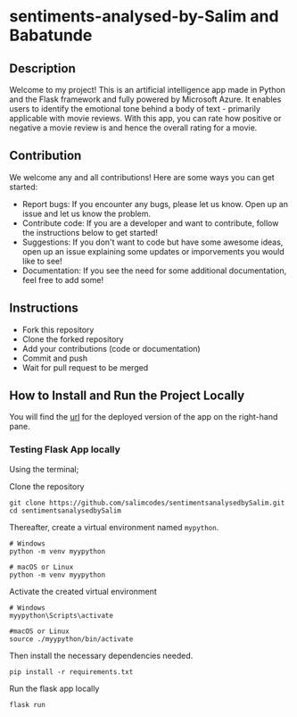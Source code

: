 # sentiments-analysed-by-Salim and Babatunde


## Description

Welcome to my project! This is an artificial intelligence app made in Python and the Flask framework and fully powered by Microsoft Azure. It enables users to identify the emotional tone behind a body of text - primarily applicable with movie reviews. With this app, you can rate how positive or negative a movie review is and hence the overall rating for a movie.

## Contribution

We welcome any and all contributions! Here are some ways you can get started:

- Report bugs: If you encounter any bugs, please let us know. Open up an issue and let us know the problem.
- Contribute code: If you are a developer and want to contribute, follow the instructions below to get started!
- Suggestions: If you don't want to code but have some awesome ideas, open up an issue explaining some updates or imporvements you would like to see!
- Documentation: If you see the need for some additional documentation, feel free to add some!

## Instructions
- Fork this repository
- Clone the forked repository
- Add your contributions (code or documentation)
- Commit and push
- Wait for pull request to be merged


## How to Install and Run the Project Locally

You will find the [url](https://sentimentsanalysedbysalim.azurewebsites.net/) for the deployed version of the app on the right-hand pane.

### Testing Flask App locally

Using the terminal;

Clone the repository

```
git clone https://github.com/salimcodes/sentimentsanalysedbySalim.git
cd sentimentsanalysedbySalim
```


Thereafter, create a virtual environment named `mypython`.

```
# Windows
python -m venv myypython

# macOS or Linux
python -m venv myypython
```

Activate the created virtual environment
```
# Windows
myypython\Scripts\activate

#macOS or Linux
source ./myypython/bin/activate
```

Then install the necessary dependencies needed.

``` 
pip install -r requirements.txt
```

Run the flask app locally

```
flask run
```

